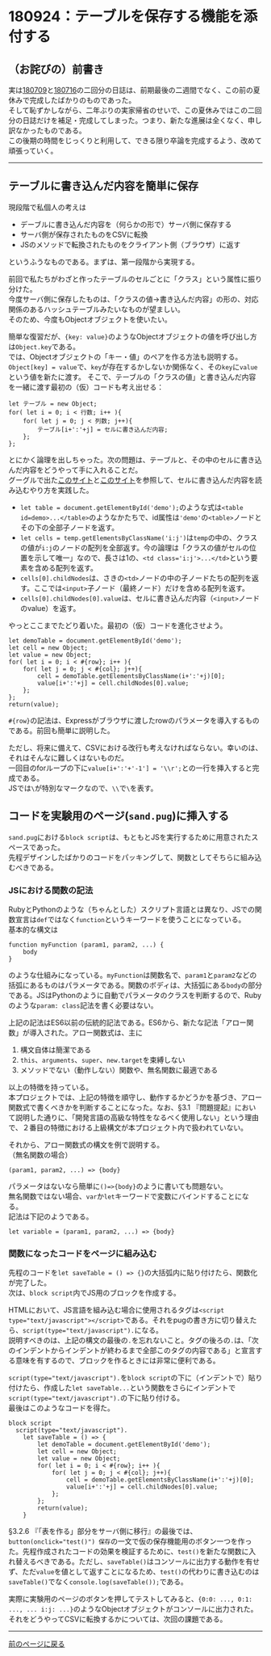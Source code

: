 # 180924：テーブルを保存する機能を添付する

## （お詫びの）前書き

実は[180709][]と[180716][]の二回分の日誌は、前期最後の二週間でなく、この前の夏休みで完成したばかりのものであった。  
そして恥ずかしながら、二年ぶりの実家帰省のせいで、この夏休みではこの二回分の日誌だけを補足・完成してしまった。つまり、新たな進展は全くなく、申し訳なかったものである。  
この後期の時間をじっくりと利用して、できる限り卒論を完成するよう、改めて頑張っていく。

***

## テーブルに書き込んだ内容を簡単に保存

現段階で私個人の考えは

* デーブルに書き込んだ内容を（何らかの形で）サーバ側に保存する
* サーバ側が保存されたものをCSVに転換
* JSのメソッドで転換されたものをクライアント側（ブラウザ）に返す
  
というふうなものである。まずは、第一段階から実現する。

前回で私たちがわざと作ったテーブルのセルごとに「クラス」という属性に振り分けた。  
今度サーバ側に保存したものは、「クラスの値->書き込んだ内容」の形の、対応関係のあるハッシュテーブルみたいなものが望ましい。  
そのため、今度もObjectオブジェクトを使いたい。

簡単な復習だが、`{key: value}`のようなObjectオブジェクトの値を呼び出し方は`Object.key`である。  
では、Objectオブジェクトの「キー・値」のペアを作る方法も説明する。  
`Object[key] = value`で、`key`が存在するかしないか関係なく、その`key`に`value`という値を新たに渡す。
そこで、テーブルの「クラスの値」と書き込んだ内容を一緒に渡す最初の（仮）コードも考え出せる：

```
let テーブル = new Object;
for( let i = 0; i < 行数; i++ ){
    for( let j = 0; j < 列数; j++){
        テーブル[i+':'+j] = セルに書き込んだ内容;
    };
};
```

とにかく論理を出しちゃった。次の問題は、テーブルと、その中のセルに書き込んだ内容をどうやって手に入れることだ。  
グーグルで出た[このサイト][site1]と[このサイト][site2]を参照して、セルに書き込んだ内容を読み込むやり方を実践した。

* `let table = document.getElementById('demo');`のような式は`<table id=demo>...</table>`のようなかたちで、id属性は`'demo'`の`<table>`ノードとその下の全部子ノードを返す。
* `let cells = temp.getElementsByClassName('i:j')`は`temp`の中の、クラスの値が`i:j`のノードの配列を全部返す。今の論理は「クラスの値がセルの位置を示して唯一」なので、長さは1の、`<td class='i:j'>...</td>`という要素を含める配列を返す。
* `cells[0].childNodes`は、さきの`<td>`ノードの中の子ノードたちの配列を返す。ここでは`<input>`子ノード（最終ノード）だけを含める配列を返す。
* `cells[0].childNodes[0].value`は、セルに書き込んだ内容（`<input>`ノードのvalue）を返す。

やっとここまでたどり着いた。最初の（仮）コードを進化させよう。

```
let demoTable = document.getElementById('demo');
let cell = new Object;
let value = new Object;
for( let i = 0; i < #{row}; i++ ){
    for( let j = 0; j < #{col}; j++){
        cell = demoTable.getElementsByClassName(i+':'+j)[0];
        value[i+':'+j] = cell.childNodes[0].value;
    };
};
return(value);
```

`#{row}`の記法は、Expressがブラウザに渡したrowのパラメータを導入するものである。前回も簡単に説明した。

ただし、将来に備えて、CSVにおける改行も考えなければならない。幸いのは、それはそんなに難しくはないものだ。  
一回目のforループの下に`value[i+':'+'-1'] = '\\r';`との一行を挿入すると完成である。  
JSでは`\`が特別なマークなので、`\\`で`\`を表す。

## コードを実験用のページ(`sand.pug`)に挿入する

`sand.pug`における`block script`は、もともとJSを実行するために用意されたスペースであった。  
先程デザインしたばかりのコードをパッキングして、関数としてそちらに組み込むべきである。

### JSにおける関数の記法

RubyとPythonのような（ちゃんとした）スクリプト言語とは異なり、JSでの関数宣言は`def`ではなく`function`というキーワードを使うことになっている。  
基本的な構文は

```
function myFunction (param1, param2, ...) {
    body
}
```

のような仕組みになっている。`myFunction`は関数名で、`param1`と`param2`などの括弧にあるものはパラメータである。関数のボディは、大括弧にある`body`の部分である。JSはPythonのように自動でパラメータのクラスを判断するので、Rubyのような`param: class`記法を書く必要はない。

上記の記法はES6以前の伝統的記法である。ES6から、新たな記法「アロー関数」が導入された。アロー関数式は、主に

1. 構文自体は簡潔である
2. `this`、`arguments`、`super`、`new.target`を束縛しない
3. メソッドでない（動作しない）関数や、無名関数に最適である

以上の特徴を持っている。  
本プロジェクトでは、上記の特徴を順守し、動作するかどうかを基づき、アロー関数式で書くべきかを判断することになった。なお、§3.1 『問題提起』において説明した通りに、「開発言語の高級な特性をなるべく使用しない」という理由で、２番目の特徴における上級構文が本プロジェクト内で扱われていない。

それから、アロー関数式の構文を例で説明する。  
（無名関数の場合）

```
(param1, param2, ...) => {body}
```

パラメータはないなら簡単に`()=>{body}`のように書いても問題ない。  
無名関数ではない場合、`var`か`let`キーワードで変数にバインドすることになる。  
記法は下記のようである。

```
let variable = (param1, param2, ...) => {body}
```

### 関数になったコードをページに組み込む

先程のコードを`let saveTable = () => {}`の大括弧内に貼り付けたら、関数化が完了した。  
次は、`block script`内でJS用のブロックを作成する。

HTMLにおいて、JS言語を組み込む場合に使用されるタグは`<script type="text/javascript"></script>`である。それをpugの書き方に切り替えたら、`script(type="text/javascript").`になる。  
説明すべきのは、上記の構文の最後の`.`を忘れないこと。タグの後ろの`.`は、「次のインデントからインデントが終わるまで全部このタグの内容である」と宣言する意味を有するので、ブロックを作るときには非常に便利である。

`script(type="text/javascript").`を`block script`の下に（インデントで）貼り付けたら、作成した`let saveTable...`という関数をさらにインデントで`script(type="text/javascript").`の下に貼り付ける。  
最後はこのようなコードを得た。

```
block script
  script(type="text/javascript").
    let saveTable = () => {
        let demoTable = document.getElementById('demo');
        let cell = new Object;
        let value = new Object;
        for( let i = 0; i < #{row}; i++ ){
            for( let j = 0; j < #{col}; j++){
                cell = demoTable.getElementsByClassName(i+':'+j)[0];
                value[i+':'+j] = cell.childNodes[0].value;
            };
        };
        return(value);
    }
```

§3.2.6 『「表を作る」部分をサーバ側に移行』の最後では、`button(onclick="test()") 保存`の一文で仮の保存機能用のボタン一つを作った。先程作成されたコードの効果を検証するために、`test()`を新たな関数に入れ替えるべきである。ただし、`saveTable()`はコンソールに出力する動作を有せず、ただ`value`を値として返すことになるため、`test()`の代わりに書き込むのは`saveTable()`でなく`console.log(saveTable());`である。

実際に実験用のページのボタンを押してテストしてみると、`{0:0: ..., 0:1: ..., ... i:j: ...}`のようなObjectオブジェクトがコンソールに出力された。  
それをどうやってCSVに転換するかについては、次回の課題である。

***

[前のページに戻る][]

[前のページに戻る]: /blog "ブログ"
[180709]: /blog/180709 "180709"
[180716]: /blog/180716 "180716"
[site1]: https://www.cnblogs.com/shengulong/p/8919747.html "js获取table的值，js获取td里input的值"
[site2]: https://www.cnblogs.com/hl-520/p/4245475.html "原生js获取元素的class属性（获取class的所有元素）以及改变或添加className"